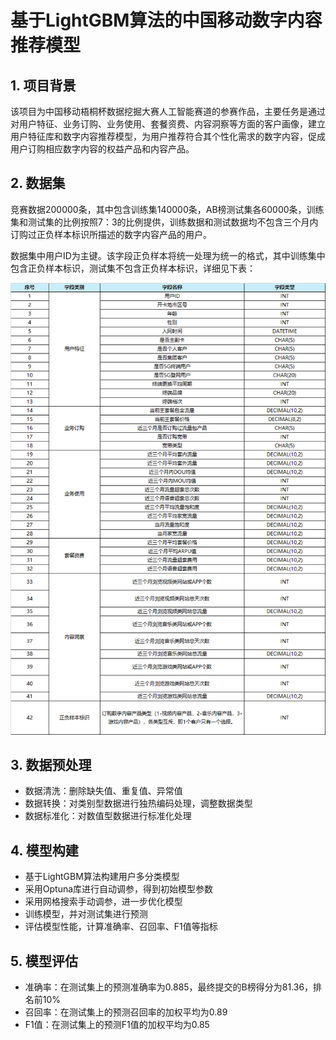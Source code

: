 # 基于LightGBM算法的中国移动数字内容推荐模型
## 1. 项目背景
该项目为中国移动梧桐杯数据挖掘大赛人工智能赛道的参赛作品，主要任务是通过对用户特征、业务订购、业务使用、套餐资费、内容洞察等方面的客户画像，建立用户特征库和数字内容推荐模型，为用户推荐符合其个性化需求的数字内容，促成用户订购相应数字内容的权益产品和内容产品。

## 2. 数据集
竞赛数据200000条，其中包含训练集140000条，AB榜测试集各60000条，训练集和测试集的比例按照7：3的比例提供，训练数据和测试数据均不包含三个月内订购过正负样本标识所描述的数字内容产品的用户。

数据集中用户ID为主键。该字段正负样本将统一处理为统一的格式，其中训练集中包含正负样本标识，测试集不包含正负样本标识，详细见下表：

![Image text](https://github.com/nightmare-kk/Python-Project/blob/main/3.CMCC%20Customer%20Classification/Dataset.png)

## 3. 数据预处理
- 数据清洗：删除缺失值、重复值、异常值
- 数据转换：对类别型数据进行独热编码处理，调整数据类型
- 数据标准化：对数值型数据进行标准化处理

## 4. 模型构建
- 基于LightGBM算法构建用户多分类模型
- 采用Optuna库进行自动调参，得到初始模型参数
- 采用网格搜索手动调参，进一步优化模型
- 训练模型，并对测试集进行预测
- 评估模型性能，计算准确率、召回率、F1值等指标

## 5. 模型评估
- 准确率：在测试集上的预测准确率为0.885，最终提交的B榜得分为81.36，排名前10%
- 召回率：在测试集上的预测召回率的加权平均为0.89
- F1值：在测试集上的预测F1值的加权平均为0.85


